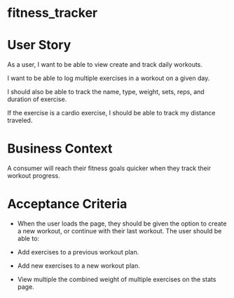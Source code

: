 # fitness_tracker

# User Story

As a user, I want to be able to view create and track daily workouts.  

I want to be able to log multiple exercises in a workout on a given day.    

I should also be able to track the name, type, weight, sets, reps, and duration of exercise.        

If the exercise is a cardio exercise, I should be able to track my distance traveled.   


# Business Context  

A consumer will reach their fitness goals quicker when they track their workout progress.

# Acceptance Criteria 

* When the user loads the page, they should be given the option to create a new workout, or continue with their last workout.
The user should be able to:


* Add exercises to a previous workout plan.


* Add new exercises to a new workout plan.


* View multiple the combined weight of multiple exercises on the stats page.
